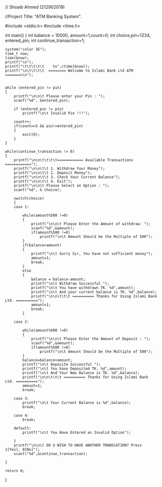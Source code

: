 // Shoaib Ahmed (212902019)

//Project Title: "ATM Banking System".

#include <stdio.h>
#include <time.h>

int main()
{
    int balance = 10000, amount=1,count=0;
    int choice,pin=1234, entered_pin;
    int continue_transaction=1;

    system("color 3E");
    time_t now;
    time(&now);
    printf("\n");
    printf("\t\t\t\t\t    %s",ctime(&now));
    printf("\n\t\t\t\t  ======== Welcome to Islami Bank Ltd ATM ========\n");


    while (entered_pin != pin)
    {
        printf("\n\n\t Please enter your Pin : ");
        scanf("%d", &entered_pin);

        if (entered_pin != pin)
            printf("\n\t Invalid Pin !!!");

        count++;
        if(count==3 && pin!=entered_pin)
        {
            exit(0);
        }
    }

    while(continue_transaction != 0)
    {
        printf("\n\n\t\t\t\t============ Available Transactions ============");
        printf("\n\n\t\t 1. Withdraw Your Money");
        printf("\n\n\t\t 2. Deposit Money");
        printf("\n\n\t\t 3. Check Your Current Balance");
        printf("\n\n\t\t 4. Exit");
        printf("\n\n\t Please Select an Option : ");
        scanf("%d", & choice);

        switch(choice)
        {
        case 1:

            while(amount%500 !=0)
            {
                printf("\n\n\t Please Enter the Amount of withdraw: ");
                scanf("%d",&amount);
                if(amount%500 !=0)
                    printf("\n\t Amount Should be the Multiple of 500");
            }
            if(balance<amount)
            {
                printf("\n\t Sorry Sir, You have not sufficient money");
                amount=1;
                break;
            }
            else
            {
                balance = balance-amount;
                printf("\n\t Withdraw Successful ");
                printf("\n\t You have withdrawn TK. %d",amount);
                printf("\n\t And your current balance is TK. %d",balance);
                printf("\n\n\t\t\t ========== Thanks for Using Islami Bank Ltd. ==========");
                amount=1;
                break;
            }

        case 2:

            while(amount%500 !=0)
            {
                printf("\n\n\t Please Enter the Amount of Deposit : ");
                scanf("%d",&amount);
                if(amount%500 !=0)
                    printf("\n\t Amount Should be the Multiple of 500");
            }
            balance=balance+amount;
            printf("\n\t Deposite Successful ");
            printf("\n\t You have Deposited TK. %d",amount);
            printf("\n\t And Your New Balance is TK. %d",balance);
            printf("\n\n\t\t\t ========== Thanks for Using Islami Bank Ltd. ==========");
            amount=1;
            break;

        case 3:
            printf("\n\t Your Current Balance is %d",balance);
            break;

        case 4:
            break;

        default:
            printf("\n\t You Have Entered an Invalid Option");

        }
        printf("\n\n\t DO U WISH TO HAVE ANOTHER TRANSCATION? Press 1[Yes], 0[No]");
        scanf("%d",&continue_transaction);

    }

    return 0;
}
